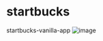 # startbucks
startbucks-vanilla-app
![image](https://user-images.githubusercontent.com/81800956/229945957-e5980de9-ab9b-4506-b1e4-12dc93c8b1be.png)
